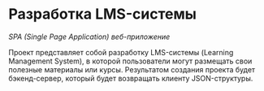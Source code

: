 # Разработка LMS-системы
_SPA (Single Page Application) веб-приложение_

Проект представляет собой разработку LMS-системы (Learning Management System), в которой пользователи могут размещать свои полезные материалы или курсы.
Результатом создания проекта будет бэкенд-сервер, который будет возвращать клиенту JSON-структуры.

